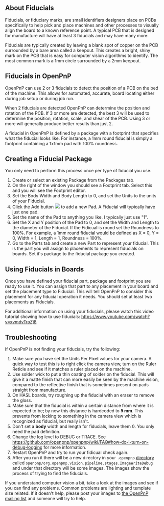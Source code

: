 ## About Fiducials

Fiducials, or fiduciary marks, are small identifiers designers place on PCBs specifically to help pick and place machines and other processes to visually align the board to a known reference point. A typical PCB that is designed for manufacture will have at least 3 fiducials and may have many more.

Fiducials are typically created by leaving a blank spot of copper on the PCB surrounded by a bare area called a keepout. This creates a bright, shiny mark on the PCB that is easy for computer vision algorithms to identify. The most common mark is a 1mm circle surrounded by a 2mm keepout.

## Fiducials in OpenPnP

OpenPnP can use 2 or 3 fiducials to detect the position of a PCB on the bed of the machine. This allows for automated, accurate, board locating either during job setup or during job run.

When 2 fiducials are detected OpenPnP can determine the position and rotation of the PCB. If 3 or more are detected, the best 3 will be used to determine the position, rotation, scale, and shear of the PCB. Using 3 or more will generally produce better results than just 2.

A fiducial in OpenPnP is defined by a package with a footprint that specifies what the fiducial looks like. For instance, a 1mm round fiducial is simply a footprint containing a 1x1mm pad with 100% roundness.

## Creating a Fiducial Package

You only need to perform this process once per type of fiducial you use.

1. Create or select an existing Package from the Packages tab.
2. On the right of the window you should see a Footprint tab. Select this and you will see the Footprint editor.
3. Set the Body Width and Body Length to 0, and set the Units to the units of your Fiducial.
4. Click the Add button ![](https://rawgit.com/openpnp/openpnp/develop/src/main/resources/icons/general-add.svg) to add a new Pad. A Fiducial will typically have just one pad.
5. Set the name of the Pad to anything you like. I typically just use "1".
6. Set the X and Y position of the Pad to 0, and set the Width and Length to the diameter of the Fiducial. If the Fidicual is round set the Roundness to 100%. For example, a 1mm round fiducial would be defined as X = 0, Y = 0, Width = 1, Length = 1, Roundness = 100%.
7. Go to the Parts tab and create a new Part to represent your fiducial. This is the part you will assign to placements to represent fiducials on boards. Set it's package to the fiducial package you created.

## Using Fiducials in Boards

Once you have defined your fiducial part, package and footprint you are ready to use it. You can assign that part to any placement in your board and set the placement type to Fiducial. This will tell OpenPnP to consider this placement for any fiducial operation it needs. You should set at least two placements as Fiducials.

For additional information on using your fiducials, please watch this video tutorial showing how to use fiducials: https://www.youtube.com/watch?v=xvmdvTroZj8

## Troubleshooting

If OpenPnP is not finding your fiducials, try the following:

1. Make sure you have set the Units Per Pixel values for your camera. A quick way to test this is to right click the camera view, turn on the Ruler Reticle and see if it matches a ruler placed on the machine.
2. Use solder wick to put a thin coating of solder on the fiducial. This will give it a matte finish that can more easily be seen by the machine vision, compared to the reflective finish that is sometimes present on pads straight from manufacture.
3. On HASL boards, try roughing up the fiducial with an eraser to remove the gloss.
4. Make sure that the fiducial is within a certain distance from where it is expected to be; by now this distance is hardcoded to **5 mm**. This prevents from locking to something in the camera view which is recognized as fiducial, but really isn't.
5. Don't set a **body** width and length for fiducials, leave them 0.  You only need the pad definition.
6. Change the log level to DEBUG or TRACE. See https://github.com/openpnp/openpnp/wiki/FAQ#how-do-i-turn-on-debug-logging for more information.
7. Restart OpenPnP and try to run your fidicual check again.
8. After you run it there will be a new directory in your `.openpnp` [directory](https://github.com/openpnp/openpnp/wiki/FAQ#where-are-configuration-and-log-files-located) called `openpnp/org.openpnp.vision.pipeline.stages.ImageWriteDebug` and under that directory will be some images. The images show the process of trying to find the fiducials.

  If you understand computer vision a bit, take a look at the images and see if you can find any problems. Common problems are lighting and template size related. If it doesn't help, please post your images to [the OpenPnP mailing list](http://groups.google.com/group/openpnp) and someone will try to help.

